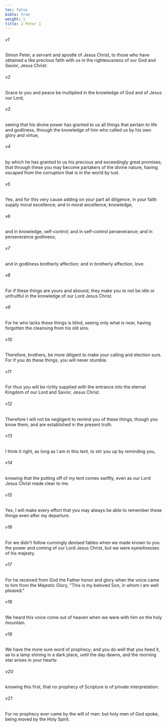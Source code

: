 ```yaml
---
toc: false
bible: true
weight: 1
title: 2 Peter 1
---
```




###### v1 
Simon Peter, a servant and apostle of Jesus Christ, to those who have obtained a like precious faith with us in the righteousness of our God and Savior, Jesus Christ: 

###### v2 
Grace to you and peace be multiplied in the knowledge of God and of Jesus our Lord, 

###### v3 
seeing that his divine power has granted to us all things that pertain to life and godliness, through the knowledge of him who called us by his own glory and virtue, 

###### v4 
by which he has granted to us his precious and exceedingly great promises; that through these you may become partakers of the divine nature, having escaped from the corruption that is in the world by lust. 

###### v5 
Yes, and for this very cause adding on your part all diligence, in your faith supply moral excellence; and in moral excellence, knowledge; 

###### v6 
and in knowledge, self-control; and in self-control perseverance; and in perseverance godliness; 

###### v7 
and in godliness brotherly affection; and in brotherly affection, love. 

###### v8 
For if these things are yours and abound, they make you to not be idle or unfruitful in the knowledge of our Lord Jesus Christ. 

###### v9 
For he who lacks these things is blind, seeing only what is near, having forgotten the cleansing from his old sins. 

###### v10 
Therefore, brothers, be more diligent to make your calling and election sure. For if you do these things, you will never stumble. 

###### v11 
For thus you will be richly supplied with the entrance into the eternal Kingdom of our Lord and Savior, Jesus Christ. 

###### v12 
Therefore I will not be negligent to remind you of these things, though you know them, and are established in the present truth. 

###### v13 
I think it right, as long as I am in this tent, to stir you up by reminding you, 

###### v14 
knowing that the putting off of my tent comes swiftly, even as our Lord Jesus Christ made clear to me. 

###### v15 
Yes, I will make every effort that you may always be able to remember these things even after my departure. 

###### v16 
For we didn't follow cunningly devised fables when we made known to you the power and coming of our Lord Jesus Christ, but we were eyewitnesses of his majesty. 

###### v17 
For he received from God the Father honor and glory when the voice came to him from the Majestic Glory, "This is my beloved Son, in whom I am well pleased." 

###### v18 
We heard this voice come out of heaven when we were with him on the holy mountain. 

###### v19 
We have the more sure word of prophecy; and you do well that you heed it, as to a lamp shining in a dark place, until the day dawns, and the morning star arises in your hearts: 

###### v20 
knowing this first, that no prophecy of Scripture is of private interpretation. 

###### v21 
For no prophecy ever came by the will of man: but holy men of God spoke, being moved by the Holy Spirit.

